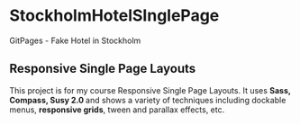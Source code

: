 # StockholmHotelSInglePage
GitPages - Fake Hotel in Stockholm

<h2>Responsive Single Page Layouts</h2>
<p>This project is for my course Responsive Single Page Layouts. It uses <strong>Sass, Compass, Susy 2.0 </strong>
and shows a variety of techniques including dockable menus, <strong>responsive grids</strong>, tween and parallax effects, etc.</p>
